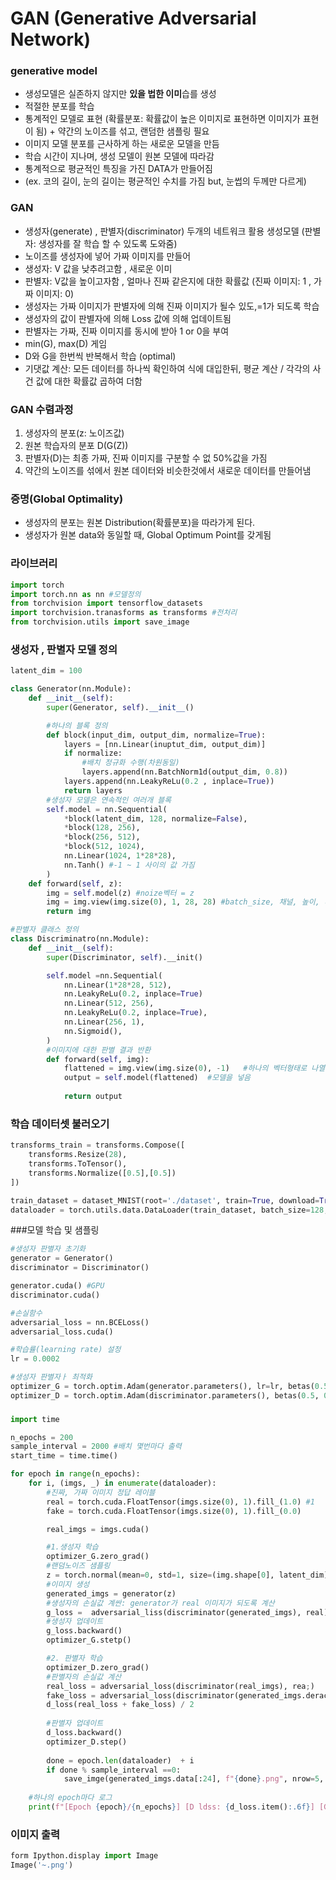 # GAN (Generative Adversarial Network)

### generative model
- 생성모델은 실존하지 않지만 **있을 법한 이미**습를 생성
- 적절한 분포를 학습
- 통계적인 모델로 표현 (확률분포: 확률값이 높은 이미지로 표현하면 이미지가 표현이 됨) + 약간의 노이즈를 섞고, 랜덤한 샘플링 필요
- 이미지 모델 분포를 근사하게 하는 새로운 모델을 만듬
- 학습 시간이 지나며, 생성 모델이 원본 모델에 따라감
- 통계적으로 평균적인 특징을 가진 DATA가 만들어짐
- (ex. 코의 길이, 눈의 길이는 평균적인 수치를 가짐 but, 눈썹의 두께만 다르게)

### GAN
- 생성자(generate) , 판별자(discriminator) 두개의 네트워크 활용 생성모델 (판별자: 생성자를 잘 학습 할 수 있도록 도와줌)
- 노이즈를 생성자에 넣어 가짜 이미지를 만들어
- 생성자: V 값을 낮추려고함 , 새로운 이미
- 판별자: V값을 높이고자함 , 얼마나 진짜 같은지에 대한 확률값 (진짜 이미지: 1 , 가짜 이미지: 0)
- 생성자는 가짜 이미지가 판별자에 의해 진짜 이미지가 될수 있도,=1가 되도록 학습
- 생성자의 값이 판별자에 의해 Loss 값에 의해 업데이트됨
- 판별자는 가짜, 진짜 이미지를 동시에 받아 1 or 0을 부여
- min(G), max(D) 게임
- D와 G을 한번씩 반복해서 학습 (optimal)
- 기댓값 계산: 모든 데이터를 하나씩 확인하여 식에 대입한뒤, 평균 계산 / 각각의 사건 값에 대한 확률값 곱하여 더함

### GAN 수렴과정
1. 생성자의 분포(z: 노이즈값)
2. 원본 학습자의 분포 D(G(Z))
3. 판별자(D)는 최종 가짜, 진짜 이미지를 구분할 수 없 50%값을 가짐 
4. 약간의 노이즈를 섞에서 원본 데이터와 비슷한것에서 새로운 데이터를 만들어냄

### 증명(Global Optimality)
- 생성자의 분포는 원본 Distribution(확률분포)을 따라가게 된다.
- 생성자가 원본 data와 동일할 때, Global Optimum Point를 갖게됨

### 라이브러리 
```python
import torch
import torch.nn as nn #모델정의
from torchvision import tensorflow_datasets
import torchvision.tranasforms as transforms #전처리
from torchvision.utils import save_image
```

### 생성자 , 판별자 모델 정의 
```python
latent_dim = 100 

class Generator(nn.Module):
    def __init__(self):
        super(Generator, self).__init__()

        #하나의 블록 정의
        def block(input_dim, output_dim, normalize=True):
            layers = [nn.Linear(inuptut_dim, output_dim)]
            if normalize:
                #배치 정규화 수행(차원동일)
                layers.append(nn.BatchNorm1d(output_dim, 0.8))
            layers.append(nn.LeakyReLu(0.2 , inplace=True))
            return layers
        #생성자 모델은 연속적인 여러개 블록
        self.model = nn.Sequential(
            *block(latent_dim, 128, normalize=False),
            *block(128, 256),
            *block(256, 512),
            *block(512, 1024),
            nn.Linear(1024, 1*28*28),
            nn.Tanh() #-1 ~ 1 사이의 값 가짐
        )
    def forward(self, z):
        img = self.model(z) #noize벡터 = z
        img = img.view(img.size(0), 1, 28, 28) #batch_size, 채널, 높이, 너비
        return img

#판별자 클래스 정의
class Discriminatro(nn.Module):
    def __init__(self):
        super(Discriminator, self).__init()

        self.model =nn.Sequential(
            nn.Linear(1*28*28, 512),
            nn.LeakyReLu(0.2, inplace=True)
            nn.Linear(512, 256),
            nn.LeakyReLu(0.2, inplace=True),
            nn.Linear(256, 1),
            nn.Sigmoid(),
        )
        #이미지에 대한 판별 결과 반환
        def forward(self, img):
            flattened = img.view(img.size(0), -1)   #하나의 벡터형태로 나열
            output = self.model(flattened)  #모델을 넣음
            
            return output
```

### 학습 데이터셋 불러오기
```python
transforms_train = transforms.Compose([
    transforms.Resize(28),
    transforms.ToTensor(),
    transforms.Normalize([0.5],[0.5])
])

train_dataset = dataset_MNIST(root='./dataset', train=True, download=True, transform=transforms_train)
dataloader = torch.utils.data.DataLoader(train_dataset, batch_size=128, suffle=True, num_workses=4)

```

###모델 학습 및 샘플링 
```python
#생성자 판별자 초기화
generator = Generator()
discriminator = Discriminator()

generator.cuda() #GPU
discriminator.cuda()

#손실함수
adversarial_loss = nn.BCELoss()
adversarial_loss.cuda()

#학습률(learning rate) 설정
lr = 0.0002

#생성자 판별자ㅏ 최적화
optimizer_G = torch.optim.Adam(generator.parameters(), lr=lr, betas(0.5, 0.999))
optimizer_D = torch.optim.Adam(discriminator.parameters(), betas(0.5, 0.999))
```

###  
```python
import time

n_epochs = 200
sample_interval = 2000 #배치 몇번마다 출력
start_time = time.time()

for epoch in range(n_epochs):
    for i, (imgs, _) in enumerate(dataloader):
        #진짜, 가짜 이미지 정답 레이블 
        real = torch.cuda.FloatTensor(imgs.size(0), 1).fill_(1.0) #1
        fake = torch.cuda.FloatTensor(imgs.size(0), 1).fill_(0.0)

        real_imgs = imgs.cuda()

        #1.생성자 학습
        optimizer_G.zero_grad()
        #랜덤노이즈 샘플링
        z = torch.normal(mean=0, std=1, size=(img.shape[0], latent_dim)).cuda()
        #이미지 생성
        generated_imgs = generator(z)
        #생성자의 손실값 계싼: generator가 real 이미지가 되도록 계산
        g_loss =  adversarial_liss(discriminator(generated_imgs), real) #
        #생성자 업데이트
        g_loss.backward()
        optimizer_G.stetp()

        #2. 판별자 학습
        optimizer_D.zero_grad()
        #판별자의 손실값 계산
        real_loss = adversarial_loss(discriminator(real_imgs), rea;)
        fake_loss = adversarial_loss(discriminator(generated_imgs.derach()), fake)
        d_loss(real_loss + fake_loss) / 2
        
        #판별자 업데이트
        d_loss.backward()
        optimizer_D.step()
        
        done = epoch.len(dataloader)  + i
        if done % sample_interval ==0:
            save_imge(generated_imgs.data[:24], f"{done}.png", nrow=5, normalize=True)
            
    #하나의 epoch마다 로그
    print(f"[Epoch {epoch}/{n_epochs}] [D ldss: {d_loss.item():.6f}] [G loss: {g_loss.item():.6f}] [Elapsed time: {time.time() - start_time:.2f}s] ")

```

### 이미지 출력
```python
form Ipython.display import Image
Image('~.png')
```